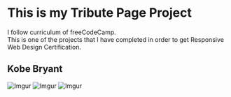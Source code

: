 # This is my Tribute Page Project
I follow curriculum of freeCodeCamp.<br>
This is one of the projects that I have completed in order to get Responsive Web Design Certification.
## Kobe Bryant
![Imgur](https://i.imgur.com/Tet2pZb.png)
![Imgur](https://i.imgur.com/WPtqlVk.png)
![Imgur](https://i.imgur.com/90tiwHM.png)

